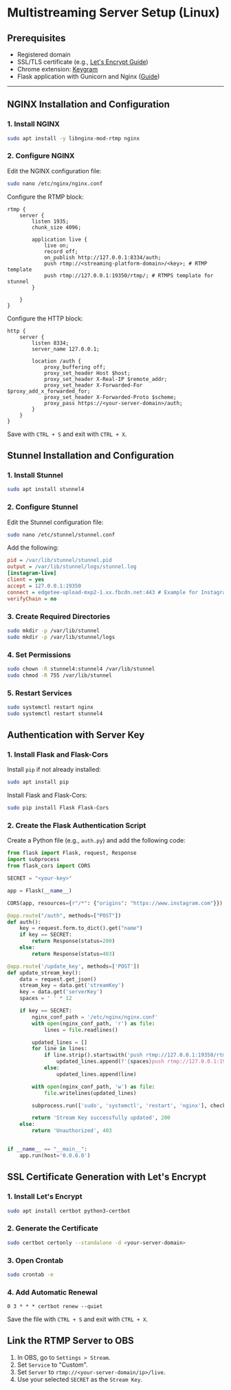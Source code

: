 # Multistreaming Server Setup (Linux)

## Prerequisites
- Registered domain
- SSL/TLS certificate (e.g., <a href="#ssl-certificate-generation-with-lets-encrypt">Let's Encrypt Guide</a>)
- Chrome extension: <a href="https://github.com/itzsmoki/Keygram">Keygram</a>
- Flask application with Gunicorn and Nginx (<a href="https://www.digitalocean.com/community/tutorials/how-to-serve-flask-applications-with-gunicorn-and-nginx-on-ubuntu-22-04">Guide</a>)


---

## NGINX Installation and Configuration

### 1. Install NGINX
```bash
sudo apt install -y libnginx-mod-rtmp nginx
```
### 2. Configure NGINX
Edit the NGINX configuration file:
```bash
sudo nano /etc/nginx/nginx.conf
```
Configure the RTMP block:
```nginx
rtmp {
    server {
        listen 1935;
        chunk_size 4096;

        application live {
            live on;
            record off;
            on_publish http://127.0.0.1:8334/auth;
            push rtmp://<streaming-platform-domain>/<key>; # RTMP template
            push rtmp://127.0.0.1:19350/rtmp/; # RTMPS template for stunnel
        }

    }
}
```
Configure the HTTP block:
```nginx
http {
    server {
        listen 8334;
        server_name 127.0.0.1;

        location /auth {
            proxy_buffering off;
            proxy_set_header Host $host;
            proxy_set_header X-Real-IP $remote_addr;
            proxy_set_header X-Forwarded-For $proxy_add_x_forwarded_for;
            proxy_set_header X-Forwarded-Proto $scheme;
            proxy_pass https://<your-server-domain>/auth;
        }
    }
}
```
Save with `CTRL + S` and exit with `CTRL + X`.
## Stunnel Installation and Configuration

### 1. Install Stunnel
```bash
sudo apt install stunnel4
```
### 2. Configure Stunnel
Edit the Stunnel configuration file:
```bash
sudo nano /etc/stunnel/stunnel.conf
```
Add the following:
```ini
pid = /var/lib/stunnel/stunnel.pid
output = /var/lib/stunnel/logs/stunnel.log
[instagram-live]
client = yes
accept = 127.0.0.1:19350
connect = edgetee-upload-mxp2-1.xx.fbcdn.net:443 # Example for Instagram
verifyChain = no
```
### 3. Create Required Directories
```bash
sudo mkdir -p /var/lib/stunnel
sudo mkdir -p /var/lib/stunnel/logs
```
### 4. Set Permissions
```bash
sudo chown -R stunnel4:stunnel4 /var/lib/stunnel
sudo chmod -R 755 /var/lib/stunnel
```
### 5. Restart Services
```bash
sudo systemctl restart nginx
sudo systemctl restart stunnel4
```
## Authentication with Server Key
### 1. Install Flask and Flask-Cors
Install `pip` if not already installed:
```bash
sudo apt install pip

```
Install Flask and Flask-Cors:
```bash
sudo pip install Flask Flask-Cors
```
### 2. Create the Flask Authentication Script
Create a Python file (e.g., `auth.py`) and add the following code:
```python
from flask import Flask, request, Response
import subprocess
from flask_cors import CORS

SECRET = "<your-key>"

app = Flask(__name__)

CORS(app, resources={r"/*": {"origins": "https://www.instagram.com"}})

@app.route("/auth", methods=["POST"])
def auth():
    key = request.form.to_dict().get("name")
    if key == SECRET:
        return Response(status=200)
    else:
        return Response(status=403)

@app.route('/update_key', methods=['POST'])
def update_stream_key():
    data = request.get_json()
    stream_key = data.get('streamKey')
    key = data.get('serverKey')
    spaces = ' ' * 12

    if key == SECRET:
        nginx_conf_path = '/etc/nginx/nginx.conf'
        with open(nginx_conf_path, 'r') as file:
            lines = file.readlines()

        updated_lines = []
        for line in lines:
            if line.strip().startswith('push rtmp://127.0.0.1:19350/rtmp/'):
                updated_lines.append(f'{spaces}push rtmp://127.0.0.1:19350/rtmp/{stream_key};\n')
            else:
                updated_lines.append(line)

        with open(nginx_conf_path, 'w') as file:
            file.writelines(updated_lines)

        subprocess.run(['sudo', 'systemctl', 'restart', 'nginx'], check=True)

        return 'Stream Key successfully updated', 200
    else:
        return 'Unauthorized', 403


if __name__ == "__main__":
    app.run(host='0.0.0.0')
```
## SSL Certificate Generation with Let's Encrypt
### 1. Install Let's Encrypt
```bash
sudo apt install certbot python3-certbot
```
### 2. Generate the Certificate
```bash
sudo certbot certonly --standalone -d <your-server-domain>
```
### 3. Open Crontab
```bash
sudo crontab -e
```
### 4. Add Automatic Renewal
```
0 3 * * * certbot renew --quiet
```
Save the file with `CTRL + S` and exit with `CTRL + X`.
## Link the RTMP Server to OBS
1. In OBS, go to `Settings > Stream`.
2. Set `Service` to "Custom".
3. Set `Server` to `rtmp://<your-server-domain/ip>/live`.
4. Use your selected `SECRET` as the `Stream Key`.
